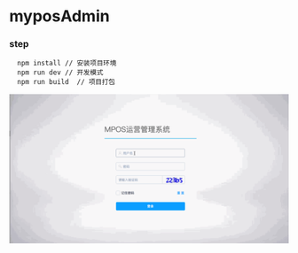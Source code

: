# myposAdmin

### step
```bash
  npm install // 安装项目环境
  npm run dev // 开发模式
  npm run build  // 项目打包
```
![](gitImg/admin.gif)